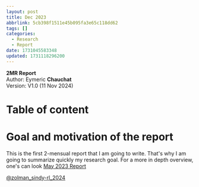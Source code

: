 ```yaml
---
layout: post
title: Dec 2023
abbrlink: 5cb398f1511e45b095fa3e65c118dd62
tags: []
categories:
  - Research
  - Report
date: 1731045583348
updated: 1731118296200
---
```


**2MR Report**\
Author: Eymeric **Chauchat**\
Version: V1.0 (11 Nov 2024)

# Table of content

# Goal and motivation of the report

This is the first 2-mensual report that I am going to write. That's why I am going to summarize quickly my research goal. For a more in depth overview, one's can look [May 2023 Report](/p/22a56c0680934dcdb94881992c682390)

[@zolman\_sindy-rl\_2024](http://arxiv.org/abs/2403.09110)
